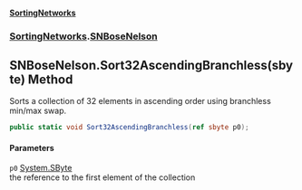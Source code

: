 #### [SortingNetworks](./index.md 'index')
### [SortingNetworks](./SortingNetworks.md 'SortingNetworks').[SNBoseNelson](./SortingNetworks-SNBoseNelson.md 'SortingNetworks.SNBoseNelson')
## SNBoseNelson.Sort32AscendingBranchless(sbyte) Method
Sorts a collection of 32 elements in ascending order using branchless min/max swap.  
```csharp
public static void Sort32AscendingBranchless(ref sbyte p0);
```
#### Parameters
<a name='SortingNetworks-SNBoseNelson-Sort32AscendingBranchless(sbyte)-p0'></a>
`p0` [System.SByte](https://docs.microsoft.com/en-us/dotnet/api/System.SByte 'System.SByte')  
the reference to the first element of the collection  
  
